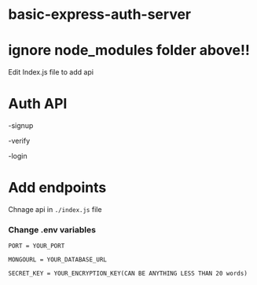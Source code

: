 # basic-express-auth-server
# ignore node_modules folder above!!

Edit Index.js file to add api 

# Auth API
-signup 

-verify

-login

# Add endpoints
Chnage api in ```./index.js``` file


### Change .env variables 


 ```PORT = YOUR_PORT  ```
 
  ```MONGOURL = YOUR_DATABASE_URL  ```
  
   ```SECRET_KEY = YOUR_ENCRYPTION_KEY(CAN BE ANYTHING LESS THAN 20 words)  ```


